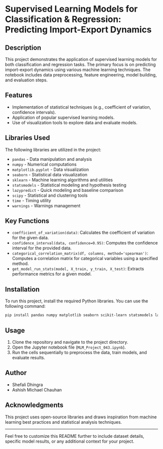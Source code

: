 # Supervised Learning Models for Classification & Regression: Predicting Import-Export Dynamics

## Description
This project demonstrates the application of supervised learning models for both classification and regression tasks. The primary focus is on predicting import-export dynamics using various machine learning techniques. The notebook includes data preprocessing, feature engineering, model building, and evaluation steps.

## Features
- Implementation of statistical techniques (e.g., coefficient of variation, confidence intervals).
- Application of popular supervised learning models.
- Use of visualization tools to explore data and evaluate models.

## Libraries Used
The following libraries are utilized in the project:

- `pandas` - Data manipulation and analysis
- `numpy` - Numerical computations
- `matplotlib.pyplot` - Data visualization
- `seaborn` - Statistical data visualization
- `sklearn` - Machine learning algorithms and utilities
- `statsmodels` - Statistical modeling and hypothesis testing
- `lazypredict` - Quick modeling and baseline comparison
- `scipy` - Statistical and clustering tools
- `time` - Timing utility
- `warnings` - Warnings management

## Key Functions
- `coefficient_of_variation(data)`: Calculates the coefficient of variation for the given data.
- `confidence_interval(data, confidence=0.95)`: Computes the confidence interval for the provided data.
- `categorical_correlation_matrix(df, columns, method='spearman')`: Computes a correlation matrix for categorical variables using a specified method.
- `get_model_run_stats(model, X_train, y_train, X_test)`: Extracts performance metrics for a given model.

## Installation
To run this project, install the required Python libraries. You can use the following command:

```bash
pip install pandas numpy matplotlib seaborn scikit-learn statsmodels lazypredict
```

## Usage
1. Clone the repository and navigate to the project directory.
2. Open the Jupyter notebook file (`MLM_Project_043.ipynb`).
3. Run the cells sequentially to preprocess the data, train models, and evaluate results.

## Author
- Shefali Dhingra
- Ashish Michael Chauhan

## Acknowledgments
This project uses open-source libraries and draws inspiration from machine learning best practices and statistical analysis techniques.

---
Feel free to customize this README further to include dataset details, specific model results, or any additional context for your project.
